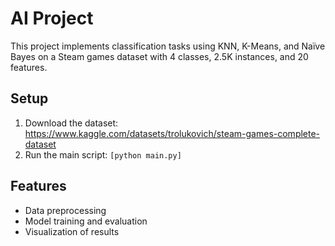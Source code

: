 # AI Project
This project implements classification tasks using KNN, K-Means, and Naïve Bayes on a Steam games dataset with 4 classes, 2.5K instances, and 20 features.

## Setup
1. Download the dataset: https://www.kaggle.com/datasets/trolukovich/steam-games-complete-dataset
2. Run the main script: `[python main.py]`

## Features
- Data preprocessing
- Model training and evaluation
- Visualization of results
